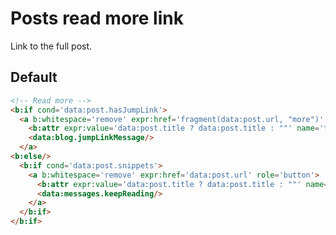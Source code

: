 <!--
@@@title:Posts read more link@@@
@@@section:Snippets@@@
-->

# Posts read more link

Link to the full post.


## Default

```html
<!-- Read more -->
<b:if cond='data:post.hasJumpLink'>
  <a b:whitespace='remove' expr:href='fragment(data:post.url, "more")' role='button'>
    <b:attr expr:value='data:post.title ? data:post.title : ""' name='title'/>
    <data:blog.jumpLinkMessage/>
  </a>
<b:else/>
  <b:if cond='data:post.snippets'>
    <a b:whitespace='remove' expr:href='data:post.url' role='button'>
      <b:attr expr:value='data:post.title ? data:post.title : ""' name='title'/>
      <data:messages.keepReading/>
    </a>
  </b:if>
</b:if>
```
